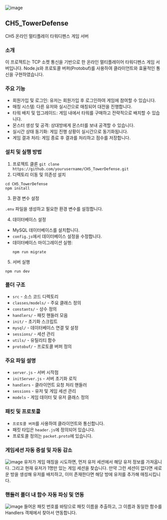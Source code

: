 ![image](https://github.com/user-attachments/assets/56bba555-b861-4f4e-ac27-a7590b8671fd)



## CH5_TowerDefense
CH5 온라인 멀티플레이 타워디펜스 게임 서버

### 소개
이 프로젝트는 TCP 소켓 통신을 기반으로 한 온라인 멀티플레이어 타워디펜스 게임 서버입니다. Node.js와 프로토콜 버퍼(Protobuf)를 사용하여 클라이언트와 효율적인 통신을 구현하였습니다.

### 주요 기능
- 회원가입 및 로그인: 유저는 회원가입 후 로그인하여 게임에 참여할 수 있습니다.
- 매칭 시스템: 다른 유저와 실시간으로 매칭되어 대전을 진행합니다.
- 타워 배치 및 업그레이드: 게임 내에서 타워를 구매하고 전략적으로 배치할 수 있습니다.
- 몬스터 생성 및 공격: 상대방에게 몬스터를 보내 공격할 수 있습니다.
- 실시간 상태 동기화: 게임 진행 상황이 실시간으로 동기화됩니다.
- 게임 결과 처리: 게임 종료 후 결과를 처리하고 점수를 저장합니다.

### 설치 및 실행 방법
1. 프로젝트 클론
```git clone https://github.com/yourusername/CH5_TowerDefense.git```
2. 디렉토리 이동 및 의존성 설치
```
cd CH5_TowerDefense
npm install
```
3. 환경 변수 설정

`.env` 파일을 생성하고 필요한 환경 변수를 설정합니다.

4. 데이터베이스 설정

- MySQL 데이터베이스를 설치합니다.
- `config.js`에서 데이터베이스 설정을 수정합니다.
- 데이터베이스 마이그레이션 실행:
  ```
  npm run migrate
  ```

5. 서버 실행
```
npm run dev
```

### 폴더 구조
- `src` - 소스 코드 디렉토리
- `classes/models/` - 주요 클래스 정의
- `constants/` - 상수 정의
- `handlers/` - 패킷 핸들러 모음
- `init/` - 초기화 스크립트
- `mysql/` - 데이터베이스 연결 및 설정
- `sessions/` - 세션 관리
- `utils/` - 유틸리티 함수
- `protobuf/` - 프로토콜 버퍼 정의

### 주요 파일 설명
- `server.js` - 서버 시작점
- `initServer.js` - 서버 초기화 로직
- `handlers` - 클라이언트 요청 처리 핸들러
- `sessions` - 유저 및 게임 세션 관리
- `models` - 게임 데이터 및 유저 클래스 정의

### 패킷 및 프로토콜
- `프로토콜 버퍼`를 사용하여 클라이언트와 통신합니다.
- 패킷 타입은 `header.js`에 정의되어 있습니다.
- 프로토콜 정의는 `packet.proto`에 있습니다.

### 게임세션 자동 증설 및 자동 감소
![image](https://github.com/user-attachments/assets/8cf3cabf-ced1-43c8-b0f0-538e06154300)
유저가 게임 매칭을 시도하면, 먼저 유저 세션에서 해당 유저 정보를 가져옵니다. 
그리고 현재 유저가 1명만 있는 게임 세션을 찾습니다. 
만약 그런 세션이 없다면 새로운 방을 생성해 유저를 배치하고, 
이미 존재한다면 해당 방에 유저를 추가해 매칭시킵니다.

### 핸들러 폴더 내 함수 자동 파싱 및 연동
![image](https://github.com/user-attachments/assets/14575ed0-4113-423c-b6d9-d5363d10bfe9)
들어온 패킷 번호를 바탕으로 패킷 이름을 추출하고, 그 이름과 동일한 함수를 Handlers 객체에서 찾아서 연동합니다.
